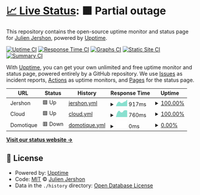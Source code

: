 # [📈 Live Status](https://jershon.github.io/status-jershon): <!--live status--> **🟧 Partial outage**

This repository contains the open-source uptime monitor and status page for [Julien Jershon](https://jershon.github.io/status-jershon), powered by [Upptime](https://github.com/upptime/upptime).

[![Uptime CI](https://github.com/jershon/status-jershon/workflows/Uptime%20CI/badge.svg)](https://github.com/jershon/status-jershon/actions?query=workflow%3A%22Uptime+CI%22)
[![Response Time CI](https://github.com/jershon/status-jershon/workflows/Response%20Time%20CI/badge.svg)](https://github.com/jershon/status-jershon/actions?query=workflow%3A%22Response+Time+CI%22)
[![Graphs CI](https://github.com/jershon/status-jershon/workflows/Graphs%20CI/badge.svg)](https://github.com/jershon/status-jershon/actions?query=workflow%3A%22Graphs+CI%22)
[![Static Site CI](https://github.com/jershon/status-jershon/workflows/Static%20Site%20CI/badge.svg)](https://github.com/jershon/status-jershon/actions?query=workflow%3A%22Static+Site+CI%22)
[![Summary CI](https://github.com/jershon/status-jershon/workflows/Summary%20CI/badge.svg)](https://github.com/jershon/status-jershon/actions?query=workflow%3A%22Summary+CI%22)

With [Upptime](https://upptime.js.org), you can get your own unlimited and free uptime monitor and status page, powered entirely by a GitHub repository. We use [Issues](https://github.com/jershon/status-jershon/issues) as incident reports, [Actions](https://github.com/jershon/status-jershon/actions) as uptime monitors, and [Pages](https://jershon.github.io/status-jershon) for the status page.

<!--start: status pages-->
<!-- This summary is generated by Upptime (https://github.com/upptime/upptime) -->
<!-- Do not edit this manually, your changes will be overwritten -->
<!-- prettier-ignore -->
| URL | Status | History | Response Time | Uptime |
| --- | ------ | ------- | ------------- | ------ |
| <img alt="" src="https://favicons.githubusercontent.com/null" height="13"> Jershon | 🟩 Up | [jershon.yml](https://github.com/jershon/status-jershon/commits/HEAD/history/jershon.yml) | <details><summary><img alt="Response time graph" src="./graphs/jershon/response-time-week.png" height="20"> 917ms</summary><br><a href="https://jershon.github.io/status-jershon/history/jershon"><img alt="Response time 889" src="https://img.shields.io/endpoint?url=https%3A%2F%2Fraw.githubusercontent.com%2Fjershon%2Fstatus-jershon%2FHEAD%2Fapi%2Fjershon%2Fresponse-time.json"></a><br><a href="https://jershon.github.io/status-jershon/history/jershon"><img alt="24-hour response time 1423" src="https://img.shields.io/endpoint?url=https%3A%2F%2Fraw.githubusercontent.com%2Fjershon%2Fstatus-jershon%2FHEAD%2Fapi%2Fjershon%2Fresponse-time-day.json"></a><br><a href="https://jershon.github.io/status-jershon/history/jershon"><img alt="7-day response time 917" src="https://img.shields.io/endpoint?url=https%3A%2F%2Fraw.githubusercontent.com%2Fjershon%2Fstatus-jershon%2FHEAD%2Fapi%2Fjershon%2Fresponse-time-week.json"></a><br><a href="https://jershon.github.io/status-jershon/history/jershon"><img alt="30-day response time 840" src="https://img.shields.io/endpoint?url=https%3A%2F%2Fraw.githubusercontent.com%2Fjershon%2Fstatus-jershon%2FHEAD%2Fapi%2Fjershon%2Fresponse-time-month.json"></a><br><a href="https://jershon.github.io/status-jershon/history/jershon"><img alt="1-year response time 889" src="https://img.shields.io/endpoint?url=https%3A%2F%2Fraw.githubusercontent.com%2Fjershon%2Fstatus-jershon%2FHEAD%2Fapi%2Fjershon%2Fresponse-time-year.json"></a></details> | <details><summary><a href="https://jershon.github.io/status-jershon/history/jershon">100.00%</a></summary><a href="https://jershon.github.io/status-jershon/history/jershon"><img alt="All-time uptime 99.29%" src="https://img.shields.io/endpoint?url=https%3A%2F%2Fraw.githubusercontent.com%2Fjershon%2Fstatus-jershon%2FHEAD%2Fapi%2Fjershon%2Fuptime.json"></a><br><a href="https://jershon.github.io/status-jershon/history/jershon"><img alt="24-hour uptime 100.00%" src="https://img.shields.io/endpoint?url=https%3A%2F%2Fraw.githubusercontent.com%2Fjershon%2Fstatus-jershon%2FHEAD%2Fapi%2Fjershon%2Fuptime-day.json"></a><br><a href="https://jershon.github.io/status-jershon/history/jershon"><img alt="7-day uptime 100.00%" src="https://img.shields.io/endpoint?url=https%3A%2F%2Fraw.githubusercontent.com%2Fjershon%2Fstatus-jershon%2FHEAD%2Fapi%2Fjershon%2Fuptime-week.json"></a><br><a href="https://jershon.github.io/status-jershon/history/jershon"><img alt="30-day uptime 98.01%" src="https://img.shields.io/endpoint?url=https%3A%2F%2Fraw.githubusercontent.com%2Fjershon%2Fstatus-jershon%2FHEAD%2Fapi%2Fjershon%2Fuptime-month.json"></a><br><a href="https://jershon.github.io/status-jershon/history/jershon"><img alt="1-year uptime 99.29%" src="https://img.shields.io/endpoint?url=https%3A%2F%2Fraw.githubusercontent.com%2Fjershon%2Fstatus-jershon%2FHEAD%2Fapi%2Fjershon%2Fuptime-year.json"></a></details>
| <img alt="" src="https://favicons.githubusercontent.com/null" height="13"> Cloud | 🟩 Up | [cloud.yml](https://github.com/jershon/status-jershon/commits/HEAD/history/cloud.yml) | <details><summary><img alt="Response time graph" src="./graphs/cloud/response-time-week.png" height="20"> 760ms</summary><br><a href="https://jershon.github.io/status-jershon/history/cloud"><img alt="Response time 767" src="https://img.shields.io/endpoint?url=https%3A%2F%2Fraw.githubusercontent.com%2Fjershon%2Fstatus-jershon%2FHEAD%2Fapi%2Fcloud%2Fresponse-time.json"></a><br><a href="https://jershon.github.io/status-jershon/history/cloud"><img alt="24-hour response time 863" src="https://img.shields.io/endpoint?url=https%3A%2F%2Fraw.githubusercontent.com%2Fjershon%2Fstatus-jershon%2FHEAD%2Fapi%2Fcloud%2Fresponse-time-day.json"></a><br><a href="https://jershon.github.io/status-jershon/history/cloud"><img alt="7-day response time 760" src="https://img.shields.io/endpoint?url=https%3A%2F%2Fraw.githubusercontent.com%2Fjershon%2Fstatus-jershon%2FHEAD%2Fapi%2Fcloud%2Fresponse-time-week.json"></a><br><a href="https://jershon.github.io/status-jershon/history/cloud"><img alt="30-day response time 757" src="https://img.shields.io/endpoint?url=https%3A%2F%2Fraw.githubusercontent.com%2Fjershon%2Fstatus-jershon%2FHEAD%2Fapi%2Fcloud%2Fresponse-time-month.json"></a><br><a href="https://jershon.github.io/status-jershon/history/cloud"><img alt="1-year response time 767" src="https://img.shields.io/endpoint?url=https%3A%2F%2Fraw.githubusercontent.com%2Fjershon%2Fstatus-jershon%2FHEAD%2Fapi%2Fcloud%2Fresponse-time-year.json"></a></details> | <details><summary><a href="https://jershon.github.io/status-jershon/history/cloud">100.00%</a></summary><a href="https://jershon.github.io/status-jershon/history/cloud"><img alt="All-time uptime 99.88%" src="https://img.shields.io/endpoint?url=https%3A%2F%2Fraw.githubusercontent.com%2Fjershon%2Fstatus-jershon%2FHEAD%2Fapi%2Fcloud%2Fuptime.json"></a><br><a href="https://jershon.github.io/status-jershon/history/cloud"><img alt="24-hour uptime 100.00%" src="https://img.shields.io/endpoint?url=https%3A%2F%2Fraw.githubusercontent.com%2Fjershon%2Fstatus-jershon%2FHEAD%2Fapi%2Fcloud%2Fuptime-day.json"></a><br><a href="https://jershon.github.io/status-jershon/history/cloud"><img alt="7-day uptime 100.00%" src="https://img.shields.io/endpoint?url=https%3A%2F%2Fraw.githubusercontent.com%2Fjershon%2Fstatus-jershon%2FHEAD%2Fapi%2Fcloud%2Fuptime-week.json"></a><br><a href="https://jershon.github.io/status-jershon/history/cloud"><img alt="30-day uptime 100.00%" src="https://img.shields.io/endpoint?url=https%3A%2F%2Fraw.githubusercontent.com%2Fjershon%2Fstatus-jershon%2FHEAD%2Fapi%2Fcloud%2Fuptime-month.json"></a><br><a href="https://jershon.github.io/status-jershon/history/cloud"><img alt="1-year uptime 99.88%" src="https://img.shields.io/endpoint?url=https%3A%2F%2Fraw.githubusercontent.com%2Fjershon%2Fstatus-jershon%2FHEAD%2Fapi%2Fcloud%2Fuptime-year.json"></a></details>
| <img alt="" src="https://favicons.githubusercontent.com/null" height="13"> Domotique | 🟥 Down | [domotique.yml](https://github.com/jershon/status-jershon/commits/HEAD/history/domotique.yml) | <details><summary><img alt="Response time graph" src="./graphs/domotique/response-time-week.png" height="20"> 0ms</summary><br><a href="https://jershon.github.io/status-jershon/history/domotique"><img alt="Response time 0" src="https://img.shields.io/endpoint?url=https%3A%2F%2Fraw.githubusercontent.com%2Fjershon%2Fstatus-jershon%2FHEAD%2Fapi%2Fdomotique%2Fresponse-time.json"></a><br><a href="https://jershon.github.io/status-jershon/history/domotique"><img alt="24-hour response time 0" src="https://img.shields.io/endpoint?url=https%3A%2F%2Fraw.githubusercontent.com%2Fjershon%2Fstatus-jershon%2FHEAD%2Fapi%2Fdomotique%2Fresponse-time-day.json"></a><br><a href="https://jershon.github.io/status-jershon/history/domotique"><img alt="7-day response time 0" src="https://img.shields.io/endpoint?url=https%3A%2F%2Fraw.githubusercontent.com%2Fjershon%2Fstatus-jershon%2FHEAD%2Fapi%2Fdomotique%2Fresponse-time-week.json"></a><br><a href="https://jershon.github.io/status-jershon/history/domotique"><img alt="30-day response time 0" src="https://img.shields.io/endpoint?url=https%3A%2F%2Fraw.githubusercontent.com%2Fjershon%2Fstatus-jershon%2FHEAD%2Fapi%2Fdomotique%2Fresponse-time-month.json"></a><br><a href="https://jershon.github.io/status-jershon/history/domotique"><img alt="1-year response time 0" src="https://img.shields.io/endpoint?url=https%3A%2F%2Fraw.githubusercontent.com%2Fjershon%2Fstatus-jershon%2FHEAD%2Fapi%2Fdomotique%2Fresponse-time-year.json"></a></details> | <details><summary><a href="https://jershon.github.io/status-jershon/history/domotique">0.00%</a></summary><a href="https://jershon.github.io/status-jershon/history/domotique"><img alt="All-time uptime 42.41%" src="https://img.shields.io/endpoint?url=https%3A%2F%2Fraw.githubusercontent.com%2Fjershon%2Fstatus-jershon%2FHEAD%2Fapi%2Fdomotique%2Fuptime.json"></a><br><a href="https://jershon.github.io/status-jershon/history/domotique"><img alt="24-hour uptime 0.00%" src="https://img.shields.io/endpoint?url=https%3A%2F%2Fraw.githubusercontent.com%2Fjershon%2Fstatus-jershon%2FHEAD%2Fapi%2Fdomotique%2Fuptime-day.json"></a><br><a href="https://jershon.github.io/status-jershon/history/domotique"><img alt="7-day uptime 0.00%" src="https://img.shields.io/endpoint?url=https%3A%2F%2Fraw.githubusercontent.com%2Fjershon%2Fstatus-jershon%2FHEAD%2Fapi%2Fdomotique%2Fuptime-week.json"></a><br><a href="https://jershon.github.io/status-jershon/history/domotique"><img alt="30-day uptime 1.38%" src="https://img.shields.io/endpoint?url=https%3A%2F%2Fraw.githubusercontent.com%2Fjershon%2Fstatus-jershon%2FHEAD%2Fapi%2Fdomotique%2Fuptime-month.json"></a><br><a href="https://jershon.github.io/status-jershon/history/domotique"><img alt="1-year uptime 42.41%" src="https://img.shields.io/endpoint?url=https%3A%2F%2Fraw.githubusercontent.com%2Fjershon%2Fstatus-jershon%2FHEAD%2Fapi%2Fdomotique%2Fuptime-year.json"></a></details>

<!--end: status pages-->

[**Visit our status website →**](https://jershon.github.io/status-jershon)

## 📄 License

- Powered by: [Upptime](https://github.com/upptime/upptime)
- Code: [MIT](./LICENSE) © [Julien Jershon](https://jershon.github.io/status-jershon)
- Data in the `./history` directory: [Open Database License](https://opendatacommons.org/licenses/odbl/1-0/)

